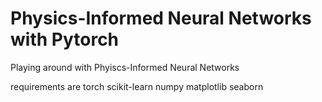 # Physics-Informed Neural Networks with Pytorch
Playing around with Phyiscs-Informed Neural Networks

requirements are 
torch
scikit-learn
numpy
matplotlib
seaborn
